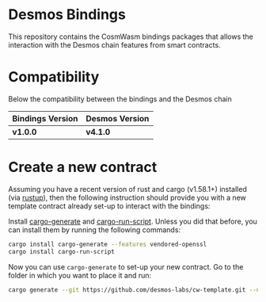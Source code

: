 # Desmos Bindings

This repository contains the CosmWasm bindings packages that allows the interaction with the Desmos chain features from smart contracts.


# Compatibility

Below the compatibility between the bindings and the Desmos chain

| Bindings Version | Desmos Version |
|---|---|
| **v1.0.0** | **v4.1.0** |

# Create a new contract
Assuming you have a recent version of rust and cargo (v1.58.1+) installed
(via [rustup](https://rustup.rs/)),
then the following instruction should provide you with a new template contract already set-up to interact with the bindings:

Install [cargo-generate](https://github.com/ashleygwilliams/cargo-generate) and [cargo-run-script](https://github.com/JoshMcguigan/cargo-run-script).
Unless you did that before, you can install them by running the following commands:

```sh
cargo install cargo-generate --features vendored-openssl
cargo install cargo-run-script
```

Now you can use `cargo-generate` to set-up your new contract.
Go to the folder in which you want to place it and run:

```sh
cargo generate --git https://github.com/desmos-labs/cw-template.git --name PROJECT_NAME
````
